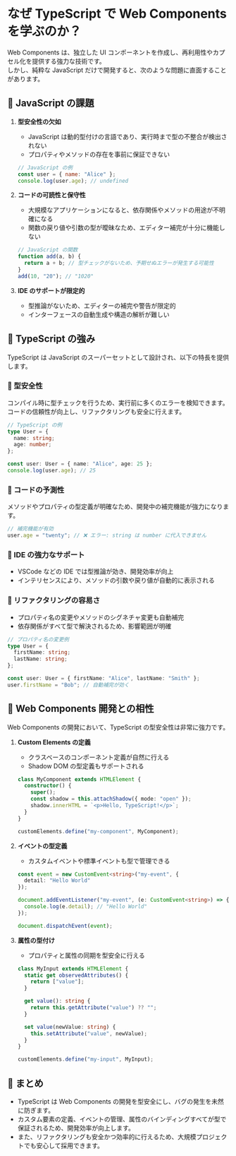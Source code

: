 # なぜ TypeScript で Web Components を学ぶのか？

Web Components は、独立した UI コンポーネントを作成し、再利用性やカプセル化を提供する強力な技術です。  
しかし、純粋な JavaScript だけで開発すると、次のような問題に直面することがあります。

## 🔹 JavaScript の課題
1. **型安全性の欠如**
   - JavaScript は動的型付けの言語であり、実行時まで型の不整合が検出されない
   - プロパティやメソッドの存在を事前に保証できない

   ```js
   // JavaScript の例
   const user = { name: "Alice" };
   console.log(user.age); // undefined
   ```

2. **コードの可読性と保守性**
   - 大規模なアプリケーションになると、依存関係やメソッドの用途が不明確になる
   - 関数の戻り値や引数の型が曖昧なため、エディター補完が十分に機能しない

   ```js
   // JavaScript の関数
   function add(a, b) {
     return a + b; // 型チェックがないため、予期せぬエラーが発生する可能性
   }
   add(10, "20"); // "1020"
   ```

3. **IDE のサポートが限定的**
   - 型推論がないため、エディターの補完や警告が限定的
   - インターフェースの自動生成や構造の解析が難しい

## 🔹 TypeScript の強み
TypeScript は JavaScript のスーパーセットとして設計され、以下の特長を提供します。

### 📌 型安全性
コンパイル時に型チェックを行うため、実行前に多くのエラーを検知できます。  
コードの信頼性が向上し、リファクタリングも安全に行えます。

```ts
// TypeScript の例
type User = {
  name: string;
  age: number;
};

const user: User = { name: "Alice", age: 25 };
console.log(user.age); // 25
```

### 📌 コードの予測性
メソッドやプロパティの型定義が明確なため、開発中の補完機能が強力になります。

```ts
// 補完機能が有効
user.age = "twenty"; // ❌ エラー: string は number に代入できません
```

### 📌 IDE の強力なサポート
- VSCode などの IDE では型推論が効き、開発効率が向上
- インテリセンスにより、メソッドの引数や戻り値が自動的に表示される

### 📌 リファクタリングの容易さ
- プロパティ名の変更やメソッドのシグネチャ変更も自動補完
- 依存関係がすべて型で解決されるため、影響範囲が明確

```ts
// プロパティ名の変更例
type User = {
  firstName: string;
  lastName: string;
};

const user: User = { firstName: "Alice", lastName: "Smith" };
user.firstName = "Bob"; // 自動補完が効く
```

## 🔹 Web Components 開発との相性
Web Components の開発において、TypeScript の型安全性は非常に強力です。

1. **Custom Elements の定義**  
   - クラスベースのコンポーネント定義が自然に行える
   - Shadow DOM の型定義もサポートされる

   ```ts
   class MyComponent extends HTMLElement {
     constructor() {
       super();
       const shadow = this.attachShadow({ mode: "open" });
       shadow.innerHTML = `<p>Hello, TypeScript!</p>`;
     }
   }

   customElements.define("my-component", MyComponent);
   ```

2. **イベントの型定義**
   - カスタムイベントや標準イベントも型で管理できる

   ```ts
   const event = new CustomEvent<string>("my-event", {
     detail: "Hello World"
   });

   document.addEventListener("my-event", (e: CustomEvent<string>) => {
     console.log(e.detail); // "Hello World"
   });

   document.dispatchEvent(event);
   ```

3. **属性の型付け**
   - プロパティと属性の同期を型安全に行える

   ```ts
   class MyInput extends HTMLElement {
     static get observedAttributes() {
       return ["value"];
     }

     get value(): string {
       return this.getAttribute("value") ?? "";
     }

     set value(newValue: string) {
       this.setAttribute("value", newValue);
     }
   }

   customElements.define("my-input", MyInput);
   ```

## 🔹 まとめ
- TypeScript は Web Components の開発を型安全にし、バグの発生を未然に防ぎます。
- カスタム要素の定義、イベントの管理、属性のバインディングすべてが型で保証されるため、開発効率が向上します。
- また、リファクタリングも安全かつ効率的に行えるため、大規模プロジェクトでも安心して採用できます。
